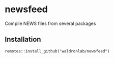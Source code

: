 # newsfeed
Compile NEWS files from several packages

## Installation 

```
remotes::install_github("waldronlab/newsfeed")
```
